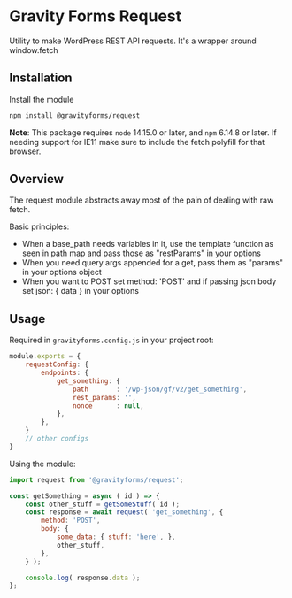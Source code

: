 # Gravity Forms Request

Utility to make WordPress REST API requests. It's a wrapper around window.fetch

## Installation

Install the module

```bash
npm install @gravityforms/request
```

**Note**: This package requires `node` 14.15.0 or later, and `npm` 6.14.8 or later. If needing support for IE11 make sure to include the fetch polyfill for that browser.

## Overview

The request module abstracts away most of the pain of dealing with raw fetch.

Basic principles:
* When a base_path needs variables in it, use the template function as seen in path map and pass those as "restParams" in your options
* When you need query args appended for a get, pass them as "params" in your options object
* When you want to POST set method: 'POST' and if passing json body set json: { data } in your options

## Usage

Required in `gravityforms.config.js` in your project root:

```js
module.exports = {
	requestConfig: {
		endpoints: {
			get_something: {
				path       : '/wp-json/gf/v2/get_something',
				rest_params: '',
				nonce      : null,
			},
		},
	}
	// other configs
}
```

Using the module:

```js
import request from '@gravityforms/request';

const getSomething = async ( id ) => {
	const other_stuff = getSomeStuff( id );
	const response = await request( 'get_something', {
		method: 'POST',
		body: {
			some_data: { stuff: 'here', },
			other_stuff,
		},
	} );

	console.log( response.data );
};
```



